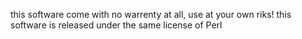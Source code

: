 this software come with no warrenty at all, use at your own riks!
this software is released under the same license of Perl

